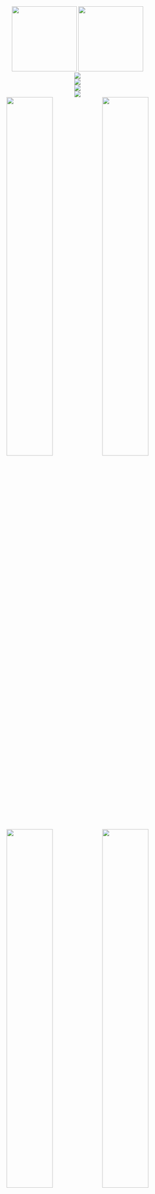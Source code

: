 <div align="center">

<img src="https://github-readme-stats.vercel.app/api?username=WindTunnelRetirement&show_icons=true&theme=tokyonight&hide_border=true&count_private=true&include_all_commits=true" height="170" />
<img src="https://github-readme-stats.vercel.app/api/top-langs/?username=WindTunnelRetirement&layout=compact&theme=tokyonight&hide_border=true&count_private=true&card_width=320&langs_count=8" height="170" />

<br/>

<img src="https://streak-stats.demolab.com/?user=WindTunnelRetirement&theme=tokyonight&hide_border=true" />

<br/>

<img src="https://streak-stats.demolab.com/?user=WindTunnelRetirement&theme=tokyonight&hide_border=true" />

<br/>

<img src="https://github-profile-trophy.vercel.app/?username=WindTunnelRetirement&theme=onedark&no-frame=true&no-bg=true&margin-w=4&column=6" />

<br/>

<img src="https://github-profile-summary-cards.vercel.app/api/cards/profile-details?username=WindTunnelRetirement&theme=tokyonight" />

<br/>

<img src="https://github-profile-summary-cards.vercel.app/api/cards/stats?username=WindTunnelRetirement&theme=tokyonight" width="49%" />
<img src="https://github-profile-summary-cards.vercel.app/api/cards/repos-per-language?username=WindTunnelRetirement&theme=tokyonight" width="49%" />

<br/>

<img src="https://github-profile-summary-cards.vercel.app/api/cards/most-commit-language?username=WindTunnelRetirement&theme=tokyonight" width="49%" />
<img src="https://github-profile-summary-cards.vercel.app/api/cards/productive-time?username=WindTunnelRetirement&theme=tokyonight&utcOffset=9" width="49%" />

</div>
